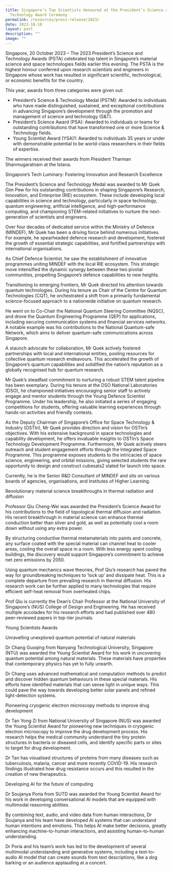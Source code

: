 ```yaml
---
title: Singapore’s Top Scientists Honoured at the President’s Science and
  Technology Award Ceremony
permalink: /resources/press-release/2023/
date: 2023-10-10
layout: post
description: ""
image: ""
---
```

Singapore, 20 October 2023 – The 2023 President’s Science and Technology Awards (PSTA) celebrated top talent in Singapore’s material science and space technologies fields earlier this evening. The PSTA is the highest honour conferred upon research scientists and engineers in Singapore whose work has resulted in significant scientific, technological, or economic benefits for the country.

This year, awards from three categories were given out:

* President’s Science & Technology Medal (PSTM): Awarded to individuals who have made distinguished, sustained, and exceptional contributions in advancing Singapore’s development through the promotion and management of science and technology (S&T).
* President’s Science Award (PSA): Awarded to individuals or teams for outstanding contributions that have transformed one or more Science & Technology fields.
* Young Scientist Award (YSA)1: Awarded to individuals 35 years or under with demonstrable potential to be world-class researchers in their fields of expertise. 

The winners received their awards from President Tharman Shanmugaratnam at the Istana.

Singapore’s Tech Luminary: Fostering Innovation and Research Excellence

The President’s Science and Technology Medal was awarded to Mr Quek Gim Pew for his outstanding contributions in shaping Singapore’s Research, Innovation, and Enterprise (RIE) ecosystem. These include developing local capabilities in science and technology, particularly in space technology, quantum engineering, artificial intelligence, and high-performance computing, and championing STEM-related initiatives to nurture the next-generation of scientists and engineers.
 
Over four decades of dedicated service within the Ministry of Defence (MINDEF), Mr Quek has been a driving force behind numerous initiatives. For example, he spearheaded defence research and development, fostered the growth of essential strategic capabilities, and fortified partnerships with international organisations. 

As Chief Defence Scientist, he saw the establishment of innovative programmes uniting MINDEF with the local RIE ecosystem. This strategic move intensified the dynamic synergy between these two pivotal communities, propelling Singapore’s defence capabilities to new heights.

Transitioning to emerging frontiers, Mr Quek directed his attention towards quantum technologies. During his tenure as Chair of the Centre for Quantum Technologies (CQT), he orchestrated a shift from a primarily fundamental science-focused approach to a nationwide initiative on quantum research.

He went on to Co-Chair the National Quantum Steering Committee (NQSC), and drove the Quantum Engineering Programme (QEP) for applications, including securing communication systems and financial services networks. A notable example was his contributions to the National Quantum-safe Network, which aims to deliver quantum-safe communications across Singapore.

A staunch advocate for collaboration, Mr Quek actively fostered partnerships with local and international entities, pooling resources for collective quantum research endeavours. This accelerated the growth of Singapore’s quantum capabilities and solidified the nation’s reputation as a globally recognised hub for quantum research.

Mr Quek’s steadfast commitment to nurturing a robust STEM talent pipeline has been exemplary. During his tenure at the DSO National Laboratories (DSO), he championed initiatives encouraging senior staff to actively engage and mentor students through the Young Defence Scientist Programme. Under his leadership, he also initiated a series of engaging competitions for students, offering valuable learning experiences through hands-on activities and friendly contests.
 
As the Deputy Chairman of Singapore’s Office for Space Technology & Industry (OSTIn), Mr Quek provides direction and vision for OSTIn’s objectives. With his extensive background in space technologies and capability development, he offers invaluable insights to OSTIn’s Space Technology Development Programme. Furthermore, Mr Quek actively steers outreach and student engagement efforts through the Integrated Space Programme. This programme exposes students to the intricacies of space science, engineering, and orbital missions, giving selected students the rare opportunity to design and construct cubesats2 slated for launch into space.

Currently, he is the Senior R&D Consultant of MINDEF and sits on various boards of agencies, organisations, and Institutes of Higher Learning.

Revolutionary material science breakthroughs in thermal radiation and diffusion

Professor Qiu Cheng-Wei was awarded the President’s Science Award for his contributions to the field of topological thermal diffusion and radiation. His recent breakthrough in material science can enhance thermal conduction better than silver and gold, as well as potentially cool a room down without using any extra power.

By structuring conductive thermal metamaterials into paints and concrete, any surface coated with the special material can channel heat to cooler areas, cooling the overall space in a room. With less energy spent cooling buildings, the discovery would support Singapore’s commitment to achieve net zero emissions by 2050.

Using quantum mechanics wave theories, Prof Qiu’s research has paved the way for groundbreaking techniques to ‘lock up’ and dissipate heat. This is a complete departure from prevailing research in thermal diffusion. His research work can be further applied to many technologies that require efficient self-heat removal from overheated chips.

Prof Qiu is currently the Dean’s Chair Professor at the National University of Singapore’s (NUS) College of Design and Engineering. He has received multiple accolades for his research efforts and had published over 480 peer-reviewed papers in top-tier journals.

Young Scientists Awards

Unravelling unexplored quantum potential of natural materials

Dr Chang Guoqing from Nanyang Technological University, Singapore (NTU) was awarded the Young Scientist Award for his work in uncovering quantum potential among natural materials. These materials have properties that contemporary physics has yet to fully unearth. 
 
Dr Chang uses advanced mathematical and computation methods to predict and discover hidden quantum behaviours in these special materials. His efforts have identified materials that can sense light in unique ways. This could pave the way towards developing better solar panels and refined light-detection systems.

Pioneering cryogenic electron microscopy methods to improve drug development

Dr Tan Yong Zi from National University of Singapore (NUS) was awarded the Young Scientist Award for pioneering new techniques in cryogenic electron microscopy to improve the drug development process. His research helps the medical community understand the tiny protein structures in bacteria or diseased cells, and identify specific parts or sites to target for drug development.

Dr Tan has visualised structures of proteins from many diseases such as tuberculosis, malaria, cancer and more recently COVID-19. His research findings illustrated how drug resistance occurs and this resulted in the creation of new therapeutics.

Developing AI for the future of computing

Dr Soujanya Poria from SUTD was awarded the Young Scientist Award for his work in developing conversational AI models that are equipped with multimodal reasoning abilities.
 
By combining text, audio, and video data from human interactions, Dr Soujanya and his team have developed AI systems that can understand human intentions and emotions. This helps AI make better decisions, greatly enhancing machine-to-human interactions, and assisting human-to-human understanding.
 
Dr Poria and his team’s work has led to the development of several multimodal understanding and generative systems, including a text-to-audio AI model that can create sounds from text descriptions, like a dog barking or an audience applauding at a concert.

